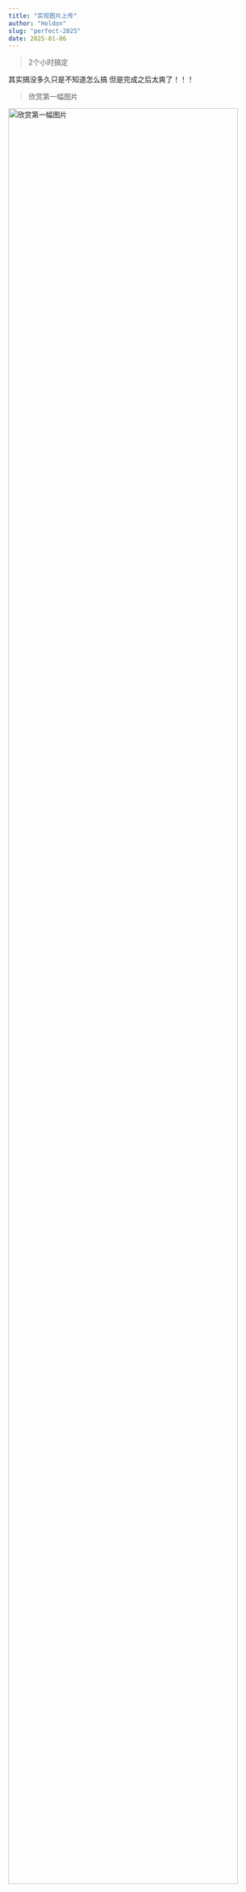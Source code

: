 ```yaml
---
title: "实现图片上传"
author: "Holdon"
slug: "perfect-2025"
date: 2025-01-06
---
```


> 2个小时搞定

其实搞没多久只是不知道怎么搞
但是完成之后太爽了！！！

>欣赏第一幅图片


<img src="https://image.52798.xyz/WechatIMG290.webp" alt="欣赏第一幅图片" style="width: 95%; height: auto;">